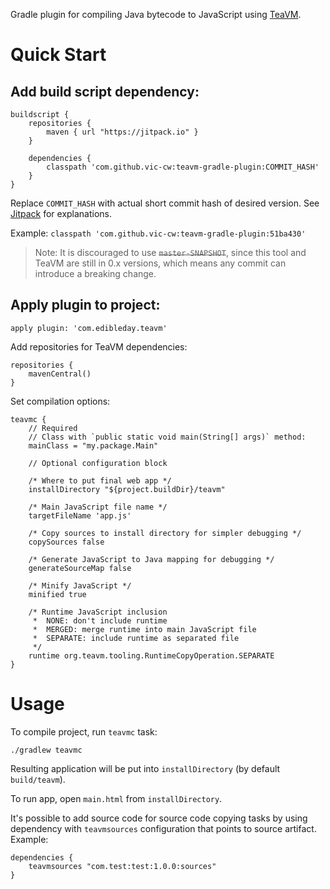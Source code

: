 Gradle plugin for compiling Java bytecode to JavaScript using [TeaVM](http://teavm.org/).

Quick Start
===========

## Add build script dependency:

```
buildscript {
    repositories {
        maven { url "https://jitpack.io" }
    }

    dependencies {
        classpath 'com.github.vic-cw:teavm-gradle-plugin:COMMIT_HASH'
    }
}
```
Replace `COMMIT_HASH` with actual short commit hash of desired version. See [Jitpack](https://jitpack.io/) for explanations.

Example: `classpath 'com.github.vic-cw:teavm-gradle-plugin:51ba430'`

> Note: It is discouraged to use <strike>`master-SNAPSHOT`</strike>, since this tool and TeaVM are still in 0.x versions, which means any commit can introduce a breaking change.

## Apply plugin to project:
```
apply plugin: 'com.edibleday.teavm'
```

Add repositories for TeaVM dependencies:
```
repositories {
    mavenCentral()
}
```

Set compilation options:
```
teavmc {
    // Required
    // Class with `public static void main(String[] args)` method:
    mainClass = "my.package.Main"

    // Optional configuration block

    /* Where to put final web app */
    installDirectory "${project.buildDir}/teavm"

    /* Main JavaScript file name */
    targetFileName 'app.js'

    /* Copy sources to install directory for simpler debugging */
    copySources false

    /* Generate JavaScript to Java mapping for debugging */
    generateSourceMap false

    /* Minify JavaScript */
    minified true

    /* Runtime JavaScript inclusion
     *  NONE: don't include runtime
     *  MERGED: merge runtime into main JavaScript file
     *  SEPARATE: include runtime as separated file
     */
    runtime org.teavm.tooling.RuntimeCopyOperation.SEPARATE
}
```

Usage
=====
To compile project, run `teavmc` task:
```
./gradlew teavmc
```

Resulting application will be put into `installDirectory` (by default `build/teavm`).

To run app, open `main.html` from `installDirectory`.

It's possible to add source code for source code copying tasks by using dependency with `teavmsources` configuration that points to source artifact. Example:

```
dependencies {
    teavmsources "com.test:test:1.0.0:sources"
}
```

